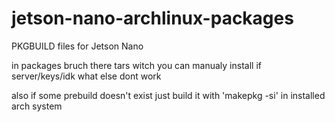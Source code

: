 # jetson-nano-archlinux-packages
PKGBUILD files for Jetson Nano

in packages bruch there tars witch you can manualy install
if server/keys/idk what else dont work

also if some prebuild doesn't exist just build it with 'makepkg -si' in installed arch system
